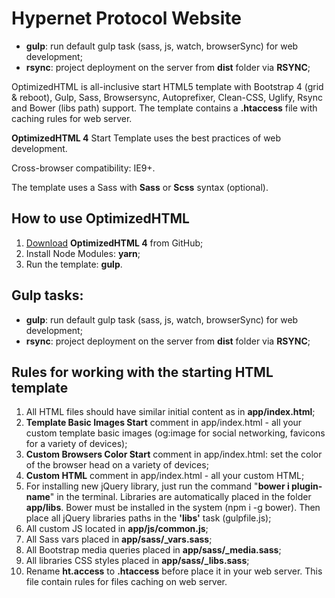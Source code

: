 <h1><strong>Hypernet Protocol Website</strong></h1>

<ul>
	<li><strong>gulp</strong>: run default gulp task (sass, js, watch, browserSync) for web development;</li>
	<li><strong>rsync</strong>: project deployment on the server from <strong>dist</strong> folder via <strong>RSYNC</strong>;</li>
</ul>

<p>OptimizedHTML is all-inclusive start HTML5 template with Bootstrap 4 (grid & reboot), Gulp, Sass, Browsersync, Autoprefixer, Clean-CSS, Uglify, Rsync and Bower (libs path) support. The template contains a <strong>.htaccess</strong> file with caching rules for web server.</p>

<p><strong>OptimizedHTML 4</strong> Start Template uses the best practices of web development.</p>

<p>Cross-browser compatibility: IE9+.</p>

<p>The template uses a Sass with <strong>Sass</strong> or <strong>Scss</strong> syntax (optional).</p>

<h2>How to use OptimizedHTML</h2>

<ol>
	<li><a href="https://github.com/agragregra/OptimizedHTML-4/archive/master.zip">Download</a> <strong>OptimizedHTML 4</strong> from GitHub;</li>
	<li>Install Node Modules: <strong>yarn</strong>;</li>
	<li>Run the template: <strong>gulp</strong>.</li>
</ol>

<h2>Gulp tasks:</h2>

<ul>
	<li><strong>gulp</strong>: run default gulp task (sass, js, watch, browserSync) for web development;</li>
	<li><strong>rsync</strong>: project deployment on the server from <strong>dist</strong> folder via <strong>RSYNC</strong>;</li>
</ul>

<h2>Rules for working with the starting HTML template</h2>

<ol>
	<li>All HTML files should have similar initial content as in <strong>app/index.html</strong>;</li>
	<li><strong>Template Basic Images Start</strong> comment in app/index.html - all your custom template basic images (og:image for social networking, favicons for a variety of devices);</li>
	<li><strong>Custom Browsers Color Start</strong> comment in app/index.html: set the color of the browser head on a variety of devices;</li>
	<li><strong>Custom HTML</strong> comment in app/index.html - all your custom HTML;</li>
	<li>For installing new jQuery library, just run the command "<strong>bower i plugin-name</strong>" in the terminal. Libraries are automatically placed in the folder <strong>app/libs</strong>. Bower must be installed in the system (npm i -g bower). Then place all jQuery libraries paths in the <strong>'libs'</strong> task (gulpfile.js);</li>
	<li>All custom JS located in <strong>app/js/common.js</strong>;</li>
	<li>All Sass vars placed in <strong>app/sass/_vars.sass</strong>;</li>
	<li>All Bootstrap media queries placed in <strong>app/sass/_media.sass</strong>;</li>
	<li>All libraries CSS styles placed in <strong>app/sass/_libs.sass</strong>;</li>
	<li>Rename <strong>ht.access</strong> to <strong>.htaccess</strong> before place it in your web server. This file contain rules for files caching on web server.</li>
</ol>
